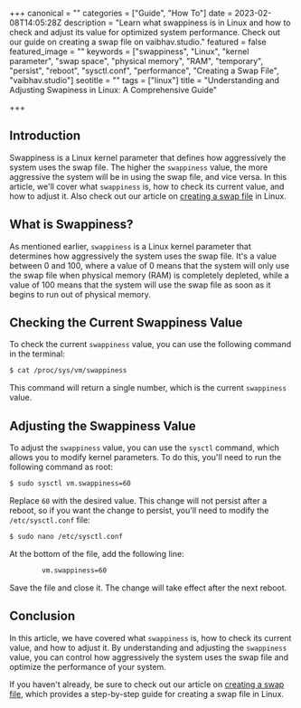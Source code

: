 +++
canonical = ""
categories = ["Guide", "How To"]
date = 2023-02-08T14:05:28Z
description = "Learn what swappiness is in Linux and how to check and adjust its value for optimized system performance. Check out our guide on creating a swap file on vaibhav.studio."
featured = false
featured_image = ""
keywords = ["swappiness", "Linux", "kernel parameter", "swap space", "physical memory", "RAM", "temporary", "persist", "reboot", "sysctl.conf", "performance", "Creating a Swap File", "vaibhav.studio"]
seotitle = ""
tags = ["linux"]
title = "Understanding and Adjusting Swapiness in Linux: A Comprehensive Guide"

+++
## Introduction

Swappiness is a Linux kernel parameter that defines how aggressively the system uses the swap file. The higher the `swappiness` value, the more aggressive the system will be in using the swap file, and vice versa. In this article, we'll cover what `swappiness` is, how to check its current value, and how to adjust it. Also check out our article on [creating a swap file](/posts/linux-create-swap/) in Linux.

## What is Swappiness?

As mentioned earlier, `swappiness` is a Linux kernel parameter that determines how aggressively the system uses the swap file. It's a value between 0 and 100, where a value of 0 means that the system will only use the swap file when physical memory (RAM) is completely depleted, while a value of 100 means that the system will use the swap file as soon as it begins to run out of physical memory.

## Checking the Current Swappiness Value

To check the current `swappiness` value, you can use the following command in the terminal:

```bash
$ cat /proc/sys/vm/swappiness
```

This command will return a single number, which is the current `swappiness` value.

## Adjusting the Swappiness Value

To adjust the `swappiness` value, you can use the `sysctl` command, which allows you to modify kernel parameters. To do this, you'll need to run the following command as root:

```bash
$ sudo sysctl vm.swappiness=60
```

Replace `60` with the desired value. This change will not persist after a reboot, so if you want the change to persist, you'll need to modify the `/etc/sysctl.conf` file:

```bash
$ sudo nano /etc/sysctl.conf
```

At the bottom of the file, add the following line:

```bash
        vm.swappiness=60
```

Save the file and close it. The change will take effect after the next reboot.

## Conclusion

In this article, we have covered what `swappiness` is, how to check its current value, and how to adjust it. By understanding and adjusting the `swappiness` value, you can control how aggressively the system uses the swap file and optimize the performance of your system.

If you haven't already, be sure to check out our article on [creating a swap file](/posts/linux-create-swap), which provides a step-by-step guide for creating a swap file in Linux.
